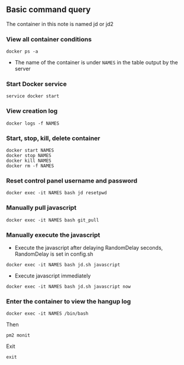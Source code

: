 ## Basic command query

The container in this note is named jd or jd2

### View all container conditions

`docker ps -a`

- The name of the container is under `NAMES` in the table output by the server

### Start Docker service

`service docker start`

### View creation log

`docker logs -f NAMES`

### Start, stop, kill, delete container

```
docker start NAMES
docker stop NAMES
docker kill NAMES
docker rm -f NAMES
```

### Reset control panel username and password

`docker exec -it NAMES bash jd resetpwd`

### Manually pull javascript

`docker exec -it NAMES bash git_pull`

### Manually execute the javascript

- Execute the javascript after delaying RandomDelay seconds, RandomDelay is set in config.sh

`docker exec -it NAMES bash jd.sh javascript`

- Execute javascript immediately

`docker exec -it NAMES bash jd.sh javascript now`

### Enter the container to view the hangup log

`docker exec -it NAMES /bin/bash`

Then

`pm2 monit`

Exit

`exit`


